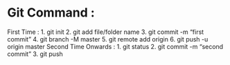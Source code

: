 

# Git Command :

First Time :
	1. git init 
	2. git add file/folder name
	3. git commit -m “first commit”
	4. git branch -M master
     5. git remote add origin <URL>
	6. git push -u origin master
Second Time Onwards :
	1. git status 
	2. git commit -m “second commit”
	3. git push
